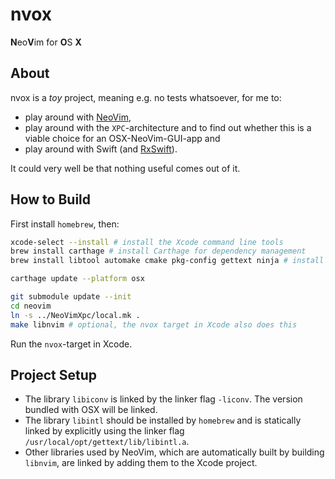 nvox
====

<strong>N</strong>eo<strong>V</strong>im for <strong>O</strong>S <strong>X</strong>

## About

nvox is a *toy* project, meaning e.g. no tests whatsoever, for me to:

- play around with [NeoVim](https://github.com/neovim),
- play around with the `XPC`-architecture and to find out whether this is a viable choice for an OSX-NeoVim-GUI-app and
- play around with Swift (and [RxSwift](https://github.com/ReactiveX/RxSwift)).

It could very well be that nothing useful comes out of it.

## How to Build

First install `homebrew`, then:

```bash
xcode-select --install # install the Xcode command line tools
brew install carthage # install Carthage for dependency management
brew install libtool automake cmake pkg-config gettext ninja # install libs and tools for neovim

carthage update --platform osx

git submodule update --init
cd neovim
ln -s ../NeoVimXpc/local.mk .
make libnvim # optional, the nvox target in Xcode also does this
```

Run the `nvox`-target in Xcode.

## Project Setup

* The library `libiconv` is linked by the linker flag `-liconv`. The version bundled with OSX will be linked.
* The library `libintl` should be installed by `homebrew` and is statically linked by explicitly using the linker flag `/usr/local/opt/gettext/lib/libintl.a`.
* Other libraries used by NeoVim, which are automatically built by building `libnvim`, are linked by adding them to the Xcode project.
